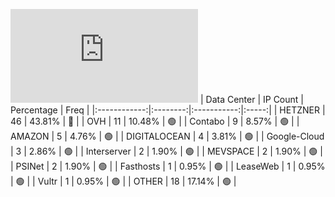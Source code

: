 ![Diagramm](https://github.com/obajay/StateSync-snapshots/blob/main/Projects/Kyve/1/README.md)
| Data Center | IP Count | Percentage | Freq |
|:------------:|:--------:|:-----------:|:-----:|
| HETZNER | 46 | 43.81% | 🔴 |
| OVH | 11 | 10.48% | 🟢 |
| Contabo | 9 | 8.57% | 🟢 |
| AMAZON | 5 | 4.76% | 🟢 |
| DIGITALOCEAN | 4 | 3.81% | 🟢 |
| Google-Cloud | 3 | 2.86% | 🟢 |
| Interserver | 2 | 1.90% | 🟢 |
| MEVSPACE | 2 | 1.90% | 🟢 |
| PSINet | 2 | 1.90% | 🟢 |
| Fasthosts | 1 | 0.95% | 🟢 |
| LeaseWeb | 1 | 0.95% | 🟢 |
| Vultr | 1 | 0.95% | 🟢 |
| OTHER | 18 | 17.14% | 🟢 |